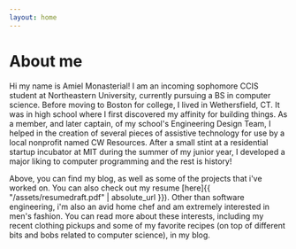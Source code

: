 ```yaml
---
layout: home
---
```

# About me

Hi my name is Amiel Monasterial! I am an incoming sophomore CCIS student at Northeastern University, currently pursuing a BS in computer science. Before moving to Boston for college, I lived in Wethersfield, CT. It was in high school where I first discovered my affinity for building things. As a member, and later captain, of my school's Engineering Design Team, I helped in the creation of several pieces of assistive technology for use by a local nonprofit named CW Resources. After a small stint at a residential startup incubator at MIT during the summer of my junior year, I developed a major liking to computer programming and the rest is history!

Above, you can find my blog, as well as some of the projects that i've worked on. You can also check out my resume [here]{{ "/assets/resumedraft.pdf" | absolute_url }}). Other than software engineering, i'm also an avid home chef and am extremely interested in men's fashion. You can read more about these interests, including my recent clothing pickups and some of my favorite recipes (on top of different bits and bobs related to computer science), in my blog.




